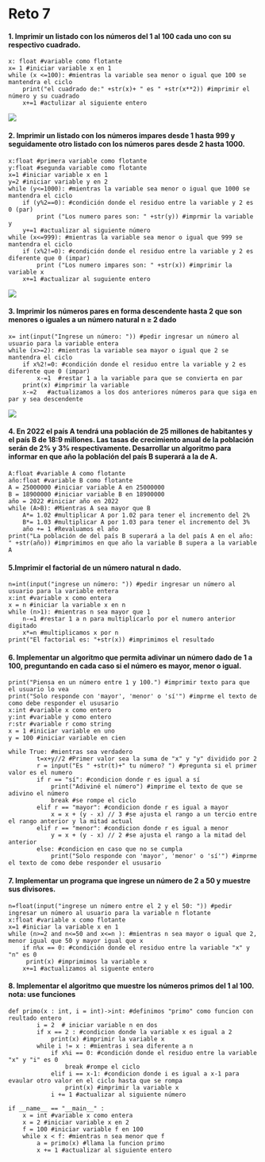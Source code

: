 
# Reto 7

#### 1. Imprimir un listado con los números del 1 al 100 cada uno con su respectivo cuadrado.
```pseudocode
x: float #variable como flotante
x= 1 #iniciar variable x en 1
while (x <=100): #mientras la variable sea menor o igual que 100 se mantendra el ciclo
    print("el cuadrado de:" +str(x)+ " es " +str(x**2)) #imprimir el número y su cuadrado
    x+=1 #actulizar al siguiente entero
```
[![](https://mermaid.ink/img/pako:eNo9j0FzgjAQhf9KZk9qwSFGIKS1Jy89t6dCDzEJkBlIHAxTlOG_N1owp_e9vN03O4KwUgGDsrG_ouadQ1_H18Ig__jqw2ih7RqF4Ts65cPBh7j7mb9FPiDVnrW6caQMwosvx-HtgKNomlnlqkGi57Lj0iJ1YUuwys1ms1uoXpXarGco8-HlufDk68VS6rVcisLwoj2rpcjrclngdTXX3Ece8jGAjPVG7XMQQKu6lmvp7x_viQJcrVpVAPNSqpL3jSugMJOP8t7Zz6sRwEreXFQA_Vlyp46aVx1vn-6Zm29rPbuu_0dgIwzAMI23hFCME0KSaIczEsAVWJhuM5JSEmeY7kmU0ngK4PbYEG29Q7OYkhQnyX6_I9MfJQJ7Og?type=png)](https://mermaid.live/edit#pako:eNo9j0FzgjAQhf9KZk9qwSFGIKS1Jy89t6dCDzEJkBlIHAxTlOG_N1owp_e9vN03O4KwUgGDsrG_ouadQ1_H18Ig__jqw2ih7RqF4Ts65cPBh7j7mb9FPiDVnrW6caQMwosvx-HtgKNomlnlqkGi57Lj0iJ1YUuwys1ms1uoXpXarGco8-HlufDk68VS6rVcisLwoj2rpcjrclngdTXX3Ece8jGAjPVG7XMQQKu6lmvp7x_viQJcrVpVAPNSqpL3jSugMJOP8t7Zz6sRwEreXFQA_Vlyp46aVx1vn-6Zm29rPbuu_0dgIwzAMI23hFCME0KSaIczEsAVWJhuM5JSEmeY7kmU0ngK4PbYEG29Q7OYkhQnyX6_I9MfJQJ7Og)
#### 2. Imprimir un listado con los números impares desde 1 hasta 999 y seguidamente otro listado con los números pares desde 2 hasta 1000.
```psudocode
x:float #primera variable como flotante
y:float #segunda variable como flotante
x=1 #iniciar variable x en 1
y=2 #iniciar variable y en 2
while (y<=1000): #mientras la variable sea menor o igual que 1000 se mantendra el ciclo
    if (y%2==0): #condición donde el residuo entre la variable y 2 es 0 (par)
        print ("Los numero pares son: " +str(y)) #imprmir la variable y
    y+=1 #actualizar al siguiente número
while (x<=999): #mientras la variable sea menor o igual que 999 se mantendra el ciclo
    if (x%2!=0): #condición donde el residuo entre la variable y 2 es diferente que 0 (impar)
        print ("Los numero impares son: " +str(x)) #imprimir la variable x
    x+=1 #actualizar al suguiente entero
```
[![](https://mermaid.ink/img/pako:eNpVUstOwzAQ_BVjqVIRdWWnTVOHlgMUWs5wIuHgJk4bqbGrPERC1B_jyo-x1HEJuWRndnZWO0mLIx1L7OPkoD-ivchL9Lq6DRWCRwyfVRql-hoRcoe2Qb0EkSjfu_Z90PwnoqBGMjum8lMgqRCz_EPQ9HnH8nHbLJaMUnrqiFXbDJzl8oJlcNAFUlUmc3gfRS4LVGjlW4NdUN9ctjy29YJzbmfXbT1wrv68Nsbr-8uYpVnPzij2wyRV1508CZo_66dzJ1QGbSGNyJ5MyNkJqEd7FSFFCtimKKFObGRQP9hjO53sY6R0T55AHduPAfW9DZQQszPu7zSzTzaOzn7dx0aytxF1ko2NCOpdv2fkuy7s3xtDhUcYEsxEGsNP0_62QlzuZSZD7EMZy0RUhzLEoTqBVFSlfmlUhP1EHAo5wtUxFqVcpWKXi-zCHoV60xpwmVcGYr_FNfYZH7MZn1HKKeOuwzxnhBvsE07Hc5d6M2_ieBPqcec0wp9nBzam7nQ2ZzA2Z-5kOuenHx5x0QY?type=png)](https://mermaid.live/edit#pako:eNpVUstOwzAQ_BVjqVIRdWWnTVOHlgMUWs5wIuHgJk4bqbGrPERC1B_jyo-x1HEJuWRndnZWO0mLIx1L7OPkoD-ivchL9Lq6DRWCRwyfVRql-hoRcoe2Qb0EkSjfu_Z90PwnoqBGMjum8lMgqRCz_EPQ9HnH8nHbLJaMUnrqiFXbDJzl8oJlcNAFUlUmc3gfRS4LVGjlW4NdUN9ctjy29YJzbmfXbT1wrv68Nsbr-8uYpVnPzij2wyRV1508CZo_66dzJ1QGbSGNyJ5MyNkJqEd7FSFFCtimKKFObGRQP9hjO53sY6R0T55AHduPAfW9DZQQszPu7zSzTzaOzn7dx0aytxF1ko2NCOpdv2fkuy7s3xtDhUcYEsxEGsNP0_62QlzuZSZD7EMZy0RUhzLEoTqBVFSlfmlUhP1EHAo5wtUxFqVcpWKXi-zCHoV60xpwmVcGYr_FNfYZH7MZn1HKKeOuwzxnhBvsE07Hc5d6M2_ieBPqcec0wp9nBzam7nQ2ZzA2Z-5kOuenHx5x0QY)
#### 3. Imprimir los números pares en forma descendente hasta 2 que son menores o iguales a un número natural n ≥ 2 dado

```psudocode
x= int(input("Ingrese un número: ")) #pedir ingresar un número al usuario para la variable entera 
while (x>=2): #mientras la variable sea mayor o igual que 2 se mantendra el ciclo
    if x%2!=0: #condición donde el residuo entre la variable y 2 es diferente que 0 (impar)
        x-=1  #restar 1 a la variable para que se convierta en par 
    print(x) #imprimir la variable
    x-=2   #actualizamos a los dos anteriores números para que siga en par y sea descendente      
```
[![](https://mermaid.ink/img/pako:eNpNUEFugzAQ_Iq7UqVEAhQcMIEqOeXSc3tqyMHBBiwFOyJGJUV8rNd-rEuJq3gvM7Oj3VkPUBghIYPybD6LmreWvO9fck3w8cWrVoUyS-L7O3I6KF218spb0mmif74b2Zrj3SqGfrel450VQ_9Mn7Yrx-Wh90NnrQ44pDtbLgwRkvROL9FEjzOuF6XSS2xMNQknTCDcLt-_KuTFIyfaoFS7AHeLdAEQV4-92e6kCnHpYkybZgge4I0NVwL_Z5i0HGwtG5lDhlDIkuMdOeR6RCvvrHm76QKykp-v0oPuIriVe8Wrljf_6oXrD2OQ27abKWQD9JDRmAbhikZRkjK2SRPqwQ0yPwzXAaMsRI1FLI3T9ejB19-EMFhRtqFJFEcxw1bMxl9gS4Vh?type=png)](https://mermaid.live/edit#pako:eNpNUEFugzAQ_Iq7UqVEAhQcMIEqOeXSc3tqyMHBBiwFOyJGJUV8rNd-rEuJq3gvM7Oj3VkPUBghIYPybD6LmreWvO9fck3w8cWrVoUyS-L7O3I6KF218spb0mmif74b2Zrj3SqGfrel450VQ_9Mn7Yrx-Wh90NnrQ44pDtbLgwRkvROL9FEjzOuF6XSS2xMNQknTCDcLt-_KuTFIyfaoFS7AHeLdAEQV4-92e6kCnHpYkybZgge4I0NVwL_Z5i0HGwtG5lDhlDIkuMdOeR6RCvvrHm76QKykp-v0oPuIriVe8Wrljf_6oXrD2OQ27abKWQD9JDRmAbhikZRkjK2SRPqwQ0yPwzXAaMsRI1FLI3T9ejB19-EMFhRtqFJFEcxw1bMxl9gS4Vh)
#### 4. En 2022 el país A tendrá una población de 25 millones de habitantes y el país B de 18:9 millones. Las tasas de crecimiento anual de la población serán de 2% y 3% respectivamente. Desarrollar un algoritmo para informar en que año la población del país B superará a la de A.

```psudocode
A:float #variable A como flotante
año:float #variable B como flotante
A = 25000000 #iniciar variable A en 25000000
B = 18900000 #iniciar variable B en 18900000
año = 2022 #iniciar año en 2022
while (A>B): #Mientras A sea mayor que B
    A*= 1.02 #multiplicar A por 1.02 para tener el incremento del 2%
    B*= 1.03 #multiplicar A por 1.03 para tener el incremento del 3%
    año += 1 #Revaluamos el año 
print("La población de del país B superará a la del país A en el año: " +str(año)) #imprimimos en que año la variable B supera a la variable A
```
#### 5.Imprimir el factorial de un número natural n dado.
 
```psudocode
n=int(input("ingrese un número: ")) #pedir ingresar un número al usuario para la variable entera 
x:int #variable x como entera
x = n #iniciar la variable x en n
while (n>1): #mientras n sea mayor que 1
    n-=1 #restar 1 a n para multiplicarlo por el numero anterior digitado
    x*=n #multiplicamos x por n 
print("El factorial es: "+str(x)) #imprimimos el resultado
```
#### 6. Implementar un algoritmo que permita adivinar un número dado de 1 a 100, preguntando en cada caso si el número es mayor, menor o igual.

```psudocode
print("Piensa en un número entre 1 y 100.") #imprimir texto para que el usuario lo vea
print("Solo responde con 'mayor', 'menor' o 'sí'") #imprme el texto de como debe responder el ususario
x:int #variable x como entero
y:int #variable y como entero
r:str #variable r como string
x = 1 #iniciar variable en uno
y = 100 #iniciar variable en cien

while True: #mientras sea verdadero
        t=x+y//2 #Primer valor sea la suma de "x" y "y" dividido por 2
        r = input("Es " +str(t)+" tu número? ") #pregunta si el primer valor es el numero
        if r == "sí": #condicion donde r es igual a sí
            print("Adiviné el número") #imprime el texto de que se adivino el número
            break #se rompe el ciclo
        elif r == "mayor": #condicion donde r es igual a mayor
            x = x + (y - x) // 3 #se ajusta el rango a un tercio entre el rango anterior y la mitad actual
        elif r == "menor": #condicion donde r es igual a menor
            y = x + (y - x) // 2 #se ajusta el rango a la mitad del anterior 
        else: #condicion en caso que no se cumpla 
            print("Solo responde con 'mayor', 'menor' o 'sí'") #imprme el texto de como debe responder el ususario
```
#### 7. Implementar un programa que ingrese un número de 2 a 50 y muestre sus divisores.
```psudocode
n=float(input("ingrese un número entre el 2 y el 50: ")) #pedir ingresar un número al usuario para la variable n flotante
x:float #variable x como flotante
x=1 #iniciar la variable x en 1
while (n>=2 and n<=50 and x<=n ): #mientras n sea mayor o igual que 2, menor igual que 50 y mayor igual que x
    if n%x == 0: #condición donde el residuo entre la variable "x" y "n" es 0
     print(x) #imprimimos la variable x
    x+=1 #actualizamos al siguente entero
```
#### 8. Implementar el algoritmo que muestre los números primos del 1 al 100. nota: use funciones

```psudocode
def primo(x : int, i = int)->int: #definimos "primo" como funcion con reultado entero 
        i = 2  # iniciar variable n en dos
        if x == 2 : #condicion donde la variable x es igual a 2 
            print(x) #imprimir la variable x
        while i != x : #mientras i sea diferente a n
            if x%i == 0: #condición donde el residuo entre la variable "x" y "i" es 0
                break #rompe el ciclo
            elif i == x-1: #condicion donde i es igual a x-1 para evaular otro valor en el ciclo hasta que se rompa
                print(x) #imprimir la variable x
            i += 1 #actualizar al siguiente número

if __name__ == "__main__" : 
    x = int #variable x como entera
    x = 2 #iniciar variable x en 2
    f = 100 #iniciar variable f en 100
    while x < f: #mientras n sea menor que f
        a = primo(x) #llama la funcion primo
        x += 1 #actualizar al siguiente entero
```
